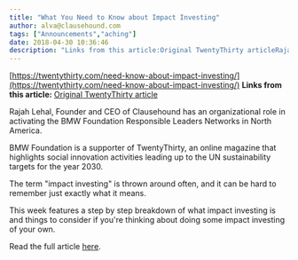 ```yaml
---
title: "What You Need to Know about Impact Investing"
author: alva@clausehound.com
tags: ["Announcements","aching"]
date: 2018-04-30 10:36:46
description: "Links from this article:Original TwentyThirty articleRajah Lehal, Founder and CEO of Clausehound has an organizational role in activating the BMW..."
---
```


[https://twentythirty.com/need-know-about-impact-investing/](https://twentythirty.com/need-know-about-impact-investing/)
**Links from this article:**
[Original TwentyThirty article](https://twentythirty.com/need-know-about-impact-investing/)

Rajah Lehal, Founder and CEO of Clausehound has an organizational role in activating the BMW Foundation Responsible Leaders Networks in North America.

BMW Foundation is a supporter of TwentyThirty, an online magazine that highlights social innovation activities leading up to the UN sustainability targets for the year 2030.

The term "impact investing" is thrown around often, and it can be hard to remember just exactly what it means.

This week features a step by step breakdown of what impact investing is and things to consider if you're thinking about doing some impact investing of your own.

Read the full article [here](https://twentythirty.com/need-know-about-impact-investing/).